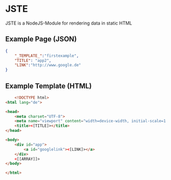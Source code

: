 
# JSTE

JSTE is a NodeJS-Module for rendering data in static HTML


## Example Page (JSON)

```json
{
    "_TEMPLATE_":"firstexample",
    "TITLE": "app2",
    "LINK":"http://www.google.de"
}
```

## Example Template (HTML)

```html 
    <!DOCTYPE html>
<html lang="de">

<head>
    <meta charset="UTF-8">
    <meta name="viewport" content="width=device-width, initial-scale=1.0">
    <title><[TITLE]></title>
</head>

<body>
    <div id="app">
        <a id="googlelink"><[LINK]></a>
    </div>
    <[[ARRAY]]>
</body>

</html>
```